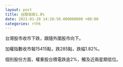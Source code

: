 ```yaml
---
layout: post
title: 台股低收1.8%
date: 2021-01-28 14:28:50.000000000 +08:00
categories: rthk
---
```


台灣股市收市下跌，跟隨外圍股市向下。

加權指數收市報15415點，跌285點，跌幅1.82%。

個別股份方面，權重股台積電跌逾2%，觸及近兩星期低位。

